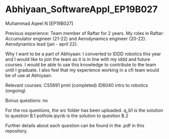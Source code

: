 # Abhiyaan_SoftwareAppl_EP19B027

Muhammad Aqeel N [EP19B027]

Previous experience:
Team member of Raftar for 2 years. 
My roles in Raftar: Accumulator engineer (21-22) and Aerodynamics engineer (20-22). Aerodynamics lead (jan - april 22).

Why I want to be a part of Abhiyaan:
I converted to IDDD robotics this year and I would like to join the team as it is in line with my iddd and future courses. I would be able to use this knowledge to contribute to the team until I graduate. I also feel that my experience working in a cfi team would be of use at Abhiyaan.

Relevant courses:
CS5691 prml (completed)
ID6040 intro to robotics (ongoing)

Bonus questions: no

For the ros questions, the src folder has been uploaded.
q_b1 is the solution to question B.1 
pothole.ipynb is the solution to question B.2


Further details about each question can be found in the .pdf in this repository.
